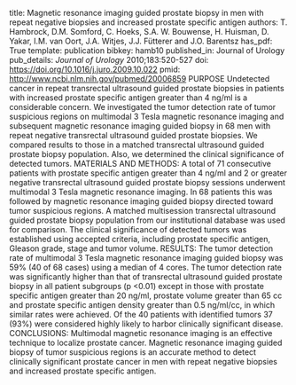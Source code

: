 title: Magnetic resonance imaging guided prostate biopsy in men with repeat negative biopsies and increased prostate specific antigen
authors: T. Hambrock, D.M. Somford, C. Hoeks, S.A. W. Bouwense, H. Huisman, D. Yakar, I.M. van Oort, J.A. Witjes, J.J. Fütterer and J.O. Barentsz
has_pdf: True
template: publication
bibkey: hamb10
published_in: Journal of Urology
pub_details: <i>Journal of Urology</i> 2010;183:520-527
doi: https://doi.org/10.1016/j.juro.2009.10.022
pmid: http://www.ncbi.nlm.nih.gov/pubmed/20006859
PURPOSE Undetected cancer in repeat transrectal ultrasound guided prostate biopsies in patients with increased prostate specific antigen greater than 4 ng/ml is a considerable concern. We investigated the tumor detection rate of tumor suspicious regions on multimodal 3 Tesla magnetic resonance imaging and subsequent magnetic resonance imaging guided biopsy in 68 men with repeat negative transrectal ultrasound guided prostate biopsies. We compared results to those in a matched transrectal ultrasound guided prostate biopsy population. Also, we determined the clinical significance of detected tumors. MATERIALS AND METHODS: A total of 71 consecutive patients with prostate specific antigen greater than 4 ng/ml and 2 or greater negative transrectal ultrasound guided prostate biopsy sessions underwent multimodal 3 Tesla magnetic resonance imaging. In 68 patients this was followed by magnetic resonance imaging guided biopsy directed toward tumor suspicious regions. A matched multisession transrectal ultrasound guided prostate biopsy population from our institutional database was used for comparison. The clinical significance of detected tumors was established using accepted criteria, including prostate specific antigen, Gleason grade, stage and tumor volume. RESULTS: The tumor detection rate of multimodal 3 Tesla magnetic resonance imaging guided biopsy was 59\% (40 of 68 cases) using a median of 4 cores. The tumor detection rate was significantly higher than that of transrectal ultrasound guided prostate biopsy in all patient subgroups (p <0.01) except in those with prostate specific antigen greater than 20 ng/ml, prostate volume greater than 65 cc and prostate specific antigen density greater than 0.5 ng/ml/cc, in which similar rates were achieved. Of the 40 patients with identified tumors 37 (93\%) were considered highly likely to harbor clinically significant disease. CONCLUSIONS: Multimodal magnetic resonance imaging is an effective technique to localize prostate cancer. Magnetic resonance imaging guided biopsy of tumor suspicious regions is an accurate method to detect clinically significant prostate cancer in men with repeat negative biopsies and increased prostate specific antigen.

